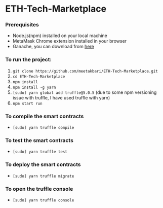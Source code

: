 # ETH-Tech-Marketplace

### Prerequisites
+ Node.js(npm) installed on your local machine
+ MetaMask Chrome extension installed in your browser
+ Ganache, you can download from [here](https://trufflesuite.com/ganache/)

### To run the project:
1. `git clone https://github.com/meetakbari/ETH-Tech-Marketplace.git`
2. `cd ETH-Tech-Marketplace`
3. `npm install`
4. `npm install -g yarn` 
5. `[sudo] yarn global add truffle@5.0.5` (due to some npm versioning issue with truffle, I have used truffle with yarn)
6. `npm start run`

### To compile the smart contracts 
+ `[sudo] yarn truffle compile`

### To test the smart contracts
+ `[sudo] yarn truffle test` 

### To deploy the smart contracts 
+ `[sudo] yarn truffle migrate`

### To open the truffle console
+ `[sudo] yarn truffle console`
